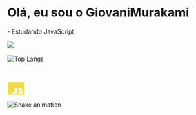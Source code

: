 <h1 align="left"> Olá, eu sou o GiovaniMurakami </h1>
<div align="left">
- Estudando JavaScript; </p>
</div>

<div align="left">
  <a href="https://github.com/GiovaniMurakami">
  <img height="180em" src="https://github-readme-stats.vercel.app/api?username=GiovaniMurakami&show_icons=true&theme=dark&include_all_commits=true&count_private=true"/></p>

  [![Top Langs](https://github-readme-stats.vercel.app/api/top-langs/?username=GiovaniMurakami&layout=compact&theme=dark)](https://github.com/GiovaniMurakami/github-readme-stats)
</div></p>
  
  
##

  
<div style="display: inline_block"><br>
  <img align="center" alt="Rafa-Js" height="30" width="40" src="https://raw.githubusercontent.com/devicons/devicon/master/icons/javascript/javascript-plain.svg"></p>

  ![Snake animation](https://github.com/GiovaniMurakami/GiovaniMurakami/blob/output/github-contribution-grid-snake.svg)
</div>
